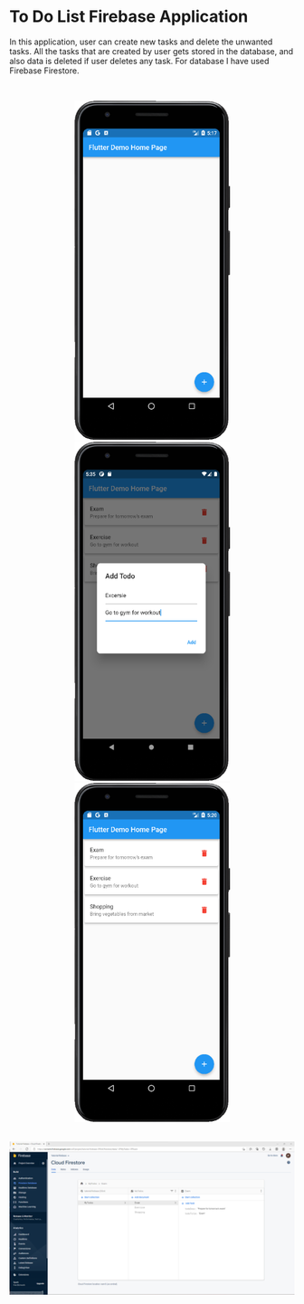 # To Do List Firebase Application

In this application, user can create new tasks and delete the unwanted tasks. All the tasks that are created by user gets stored in the database, and also data is deleted if user deletes any task. For database I have used Firebase Firestore.

<br>
<p align="center" width="100%">
  <img width="275" height="600" src="./screenshot/empty.png">
  <img width="275" height="600" src="./screenshot/add.png">
  <img width="275" height="600" src="./screenshot/lists.png">
</p>

<br>
<img src="./screenshot/firestore.png">
